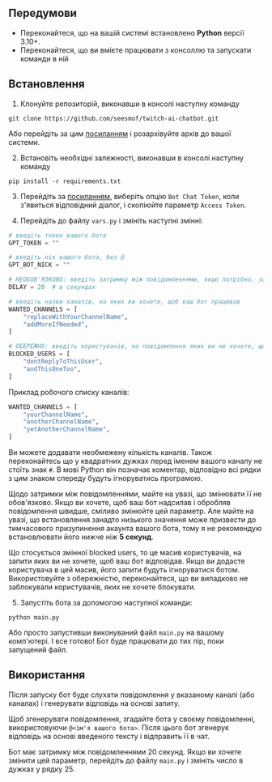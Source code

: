 ## Передумови

- Переконайтеся, що на вашій системі встановлено **Python** версії 3.10+.
- Переконайтеся, що ви вмієте працювати з консоллю та запускати команди в ній

## Встановлення

1. Клонуйте репозиторій, виконавши в консолі наступну команду

```
git clone https://github.com/seesmof/twitch-ai-chatbot.git
```

Або перейдіть за цим [посиланням](https://github.com/seesmof/twitch-ai-chatbot/archive/refs/tags/0.1.1.zip) і розархівуйте архів до вашої системи.

2. Встановіть необхідні залежності, виконавши в консолі наступну команду

```
pip install -r requirements.txt
```

3. Перейдіть за [посиланням](https://twitchtokengenerator.com/), виберіть опцію `Bot Chat Token`, коли з'явиться відповідний діалог, і скопіюйте параметр `Access Token`.

4. Перейдіть до файлу `vars.py` і змініть наступні змінні:

```py
# введіть токен вашого бота
GPT_TOKEN = ""

# введіть нік вашого бота, без @
GPT_BOT_NICK = ""

# НЕОБОВ'ЯЗКОВО: введіть затримку між повідомленнями, якщо потрібно. за замовчуванням встановлено на 20 секунд
DELAY = 20  # в секундах

# введіть назви каналів, на яких ви хочете, щоб ваш бот працював
WANTED_CHANNELS = [
    "replaceWithYourChannelName",
    "addMoreIfNeeded",
]

# ОБЕРЕЖНО: введіть користувачів, на повідомлення яких ви не хочете, щоб ваш бот відповідав. корисно для запобігання відповідей іншим ботам або просто небажаним користувачам, які хочуть скористатися вашим ботом.
BLOCKED_USERS = [
    "dontReplyToThisUser",
    "andThisOneToo",
]
```

Приклад робочого списку каналів:

```py
WANTED_CHANNELS = [
    "yourChannelName",
    "anotherChannelName",
    "yetAnotherChannelName",
]
```

Ви можете додавати необмежену кількість каналів. Також переконайтесь що у квадратних дужках перед іменем вашого каналу не стоїть знак `#`. В мові Python він позначає коментар, відповідно всі рядки з цим знаком спереду будуть ігноруватись програмою.

Щодо затримки між повідомленнями, майте на увазі, що змінювати її не обов'язково. Якщо ви хочете, щоб ваш бот надсилав і обробляв повідомлення швидше, сміливо змінюйте цей параметр. Але майте на увазі, що встановлення занадто низького значення може призвести до тимчасового призупинення акаунта вашого бота, тому я не рекомендую встановлювати його нижче ніж **5 секунд**.

Що стосується змінної blocked users, то це масив користувачів, на запити яких ви не хочете, щоб ваш бот відповідав. Якщо ви додасте користувача в цей масив, його запити будуть ігноруватися ботом. Використовуйте з обережністю, переконайтеся, що ви випадково не заблокували користувачів, яких не хочете блокувати.

5. Запустіть бота за допомогою наступної команди:

```
python main.py
```

Або просто запустивши виконуваний файл `main.py` на вашому комп'ютері. І все готово! Бот буде працювати до тих пір, поки запущений файл.

## Використання

Після запуску бот буде слухати повідомлення у вказаному каналі (або каналах) і генерувати відповідь на основі запиту.

Щоб згенерувати повідомлення, згадайте бота у своєму повідомленні, використовуючи `@<ім'я вашого бота>`. Після цього бот згенерує відповідь на основі введеного тексту і відправить її в чат.

Бот має затримку між повідомленнями 20 секунд. Якщо ви хочете змінити цей параметр, перейдіть до файлу `main.py` і змініть число в дужках у рядку 25.
